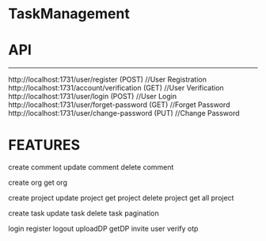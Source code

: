 # TaskManagement

# API
---------------------------------------
http://localhost:1731/user/register (POST) //User Registration
http://localhost:1731/account/verification (GET) //User Verification
http://localhost:1731/user/login (POST) //User Login
http://localhost:1731/user/forget-password (GET) //Forget Password
http://localhost:1731/user/change-password (PUT) //Change Password


# FEATURES

create comment
update comment
delete comment

create org
get org

create project
update project
get project
delete project
get all project

create task
update task
delete task
pagination

login
register
logout
uploadDP
getDP
invite user
verify otp